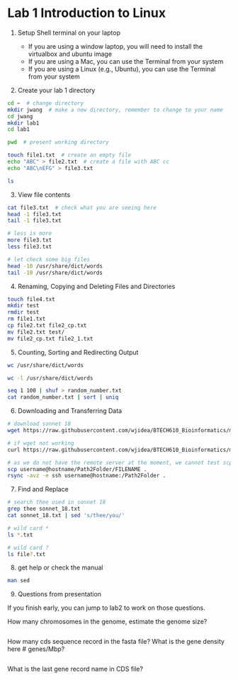 # Lab 1 Introduction to Linux

1. Setup Shell terminal on your laptop
   - If you are using a window laptop, you will need to install the virtualbox and ubuntu image
   - If you are using a Mac, you can use the Terminal from your system
   - If you are using a Linux (e.g., Ubuntu), you can use the Terminal from your system




2. Create your lab 1 directory

```sh
cd ~  # change directory
mkdir jwang  # make a new directory, remember to change to your name
cd jwang 
mkdir lab1
cd lab1

pwd  # present working directory

touch file1.txt  # create an empty file 
echo "ABC" > file2.txt  # create a file with ABC cc
echo "ABC\nEFG" > file3.txt

ls
```

3. View file contents

```sh
cat file3.txt  # check what you are seeing here
head -1 file3.txt
tail -1 file3.txt

# less is more
more file3.txt
less file3.txt

# let check some big files
head -10 /usr/share/dict/words
tail -10 /usr/share/dict/words
```

4. Renaming, Copying and Deleting Files and Directories

```sh
touch file4.txt
mkdir test
rmdir test
rm file1.txt
cp file2.txt file2_cp.txt
mv file2.txt test/
mv file2_cp.txt file2_1.txt

```

5. Counting, Sorting and Redirecting Output

```sh
wc /usr/share/dict/words

wc -l /usr/share/dict/words

seq 1 100 | shuf > random_number.txt 
cat random_number.txt | sort | uniq
```



6. Downloading and Transferring Data

```sh
# download sonnet 18
wget https://raw.githubusercontent.com/wjidea/BTECH610_Bioinformatics/main/lab1/sonnet_18.txt

# if wget not working
curl https://raw.githubusercontent.com/wjidea/BTECH610_Bioinformatics/main/lab1/sonnet_18.txt -o sonnet_18.txt

# as we do not have the remote server at the moment, we cannot test scp or rsync right now.
scp username@hostname/Path2Folder/FILENAME .
rsync -avz -e ssh username@hostname:/Path2Folder .
```



7. Find and Replace

```sh
# search thee used in sonnet 18
grep thee sonnet_18.txt
cat sonnet_18.txt | sed 's/thee/you/'

# wild card *
ls *.txt

# wild card ?
ls file?.txt
```



8. get help or check the manual

```sh
man sed
```





9. Questions from presentation

If you finish early, you can jump to lab2 to work on those questions.

How many chromosomes in the genome, estimate the genome size?

```sh

```

How many cds sequence record in the fasta file? What is the gene density here # genes/Mbp?

```sh
```

What is the last gene record name in CDS file?

```sh
```

